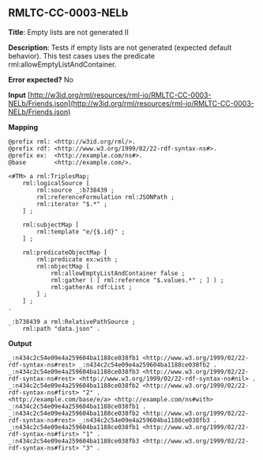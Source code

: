 ## RMLTC-CC-0003-NELb

**Title**: Empty lists are not generated II

**Description**: Tests if empty lists are not generated (expected default behavior). This test cases uses the predicate rml:allowEmptyListAndContainer.

**Error expected?** No

**Input**
 [http://w3id.org/rml/resources/rml-io/RMLTC-CC-0003-NELb/Friends.json](http://w3id.org/rml/resources/rml-io/RMLTC-CC-0003-NELb/Friends.json)

**Mapping**
```
@prefix rml: <http://w3id.org/rml/>.
@prefix rdf: <http://www.w3.org/1999/02/22-rdf-syntax-ns#>.
@prefix ex:  <http://example.com/ns#>.
@base        <http://example.com/>.

<#TM> a rml:TriplesMap;
    rml:logicalSource [
        rml:source _:b738439 ;
        rml:referenceFormulation rml:JSONPath ;
        rml:iterator "$.*" ;
    ] ;

    rml:subjectMap [
        rml:template "e/{$.id}" ;
    ] ;

    rml:predicateObjectMap [
        rml:predicate ex:with ;
        rml:objectMap [
            rml:allowEmptyListAndContainer false ;
            rml:gather ( [ rml:reference "$.values.*" ; ] ) ;
            rml:gatherAs rdf:List ;
        ] ;
    ] ;
.

_:b738439 a rml:RelativePathSource ;
    rml:path "data.json" .
```

**Output**
```
_:n434c2c54e09e4a259604ba1188ce038fb1 <http://www.w3.org/1999/02/22-rdf-syntax-ns#rest> _:n434c2c54e09e4a259604ba1188ce038fb2 .
_:n434c2c54e09e4a259604ba1188ce038fb3 <http://www.w3.org/1999/02/22-rdf-syntax-ns#rest> <http://www.w3.org/1999/02/22-rdf-syntax-ns#nil> .
_:n434c2c54e09e4a259604ba1188ce038fb2 <http://www.w3.org/1999/02/22-rdf-syntax-ns#first> "2" .
<http://example.com/base/e/a> <http://example.com/ns#with> _:n434c2c54e09e4a259604ba1188ce038fb1 .
_:n434c2c54e09e4a259604ba1188ce038fb2 <http://www.w3.org/1999/02/22-rdf-syntax-ns#rest> _:n434c2c54e09e4a259604ba1188ce038fb3 .
_:n434c2c54e09e4a259604ba1188ce038fb1 <http://www.w3.org/1999/02/22-rdf-syntax-ns#first> "1" .
_:n434c2c54e09e4a259604ba1188ce038fb3 <http://www.w3.org/1999/02/22-rdf-syntax-ns#first> "3" .
```

